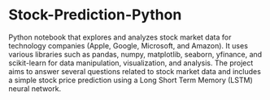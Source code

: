 # Stock-Prediction-Python

Python notebook that explores and analyzes stock market data for technology companies (Apple, Google, Microsoft, and Amazon). It uses various libraries such as pandas, numpy, matplotlib, seaborn, yfinance, and scikit-learn for data manipulation, visualization, and analysis. The project aims to answer several questions related to stock market data and includes a simple stock price prediction using a Long Short Term Memory (LSTM) neural network.

